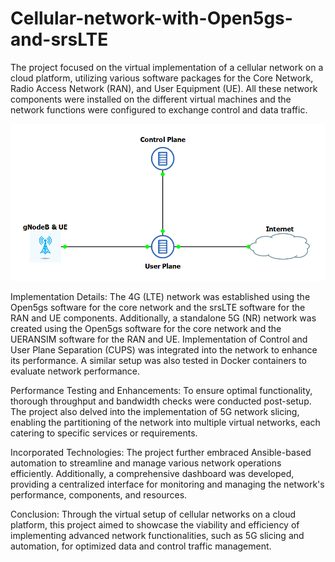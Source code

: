 # Cellular-network-with-Open5gs-and-srsLTE

The project focused on the virtual implementation of a cellular network on a cloud platform, utilizing various software packages for the Core Network, Radio Access Network (RAN), and User Equipment (UE). All these network components were installed on the different virtual machines and the network functions were configured to exchange control and data traffic. 

![](topology.png)

Implementation Details:
The 4G (LTE) network was established using the Open5gs software for the core network and the srsLTE software for the RAN and UE components. Additionally, a standalone 5G (NR) network was created using the Open5gs software for the core network and the UERANSIM software for the RAN and UE. Implementation of Control and User Plane Separation (CUPS) was integrated into the network to enhance its performance. A similar setup was also tested in Docker containers to evaluate network performance. 

Performance Testing and Enhancements:
To ensure optimal functionality, thorough throughput and bandwidth checks were conducted post-setup. The project also delved into the implementation of 5G network slicing, enabling the partitioning of the network into multiple virtual networks, each catering to specific services or requirements. 

Incorporated Technologies:
The project further embraced Ansible-based automation to streamline and manage various network operations efficiently. Additionally, a comprehensive dashboard was developed, providing a centralized interface for monitoring and managing the network's performance, components, and resources.

Conclusion:
Through the virtual setup of cellular networks on a cloud platform, this project aimed to showcase the viability and efficiency of implementing advanced network functionalities, such as 5G slicing and automation, for optimized data and control traffic management.
